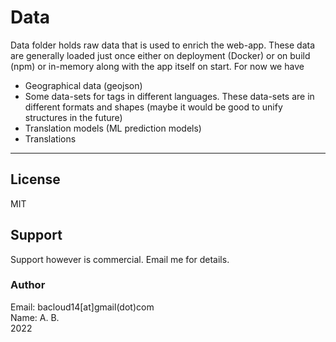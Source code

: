 # Data

Data folder holds raw data that is used to enrich the web-app. These data are generally loaded just once either on deployment (Docker) or on build (npm) or in-memory along with the app itself on start. For now we have
- Geographical data (geojson)
- Some data-sets for tags in different languages. These data-sets are in different formats and shapes (maybe it would be good to unify structures in the future)
- Translation models (ML prediction models)
- Translations

---

## License
MIT

## Support
Support however is commercial. Email me for details.
### Author
Email: bacloud14[at]gmail(dot)com  
Name: A. B.  
2022